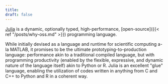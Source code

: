 ```yaml
---
title:
draft: false
---
```

[Julia](https://julialang.org/) is a dynamic, optionally typed, high-performance, [open-source]({{< ref "/posts/why-oss.md" >}}) programming language.

While initially devised as a language and runtime for scientific computing a-la MATLAB, it promises to be the ultimate prototyping-to-production language: performance akin to a traditional compiled language, but with programming productivity (enabled by the flexible, expressive, and dynamic nature of the language itself) akin to Python or R.
Julia is an excellent "glue" language, enabling the utilization of codes written in anything from C and C++ to Python and R in a coherent way.

<!-- A few of my [open source contributions](/oss-contributions) and research codes are available in Julia. -->
